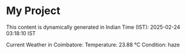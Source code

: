 # My Project

This content is dynamically generated in Indian Time (IST): 2025-02-24 03:18:10 IST


Current Weather in Coimbatore:
Temperature: 23.88 °C
Condition: haze

